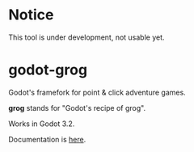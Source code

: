 


# Notice

This tool is under development, not usable yet.

# godot-grog

Godot's framefork for point &amp; click adventure games.

**grog** stands for "Godot's recipe of grog".

Works in Godot 3.2.

Documentation is [here](docs/index.md).

